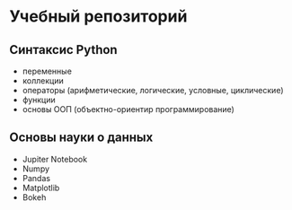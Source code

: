 # Учебный репозиторий
## Синтаксис Python
- переменные
- коллекции
- операторы (арифметические, логические, условные, циклические)
- функции 
- основы ООП (объектно-ориентир программирование)

## Основы науки о данных
- Jupiter Notebook
- Numpy
- Pandas
- Matplotlib
- Bokeh